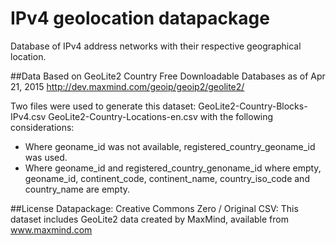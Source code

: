 # IPv4 geolocation datapackage
Database of IPv4 address networks with their respective geographical location.

##Data
Based on GeoLite2 Country Free Downloadable Databases as of Apr 21, 2015 http://dev.maxmind.com/geoip/geoip2/geolite2/

Two files were used to generate this dataset:
GeoLite2-Country-Blocks-IPv4.csv
GeoLite2-Country-Locations-en.csv
with the following considerations:

- Where geoname_id was not available, registered_country_geoname_id was used.
- Where geoname_id and registered_country_genoname_id where empty, geoname_id, continent_code, continent_name, country_iso_code and country_name are empty.

##License
Datapackage: Creative Commons Zero / Original CSV: This dataset includes GeoLite2 data created by MaxMind, available from www.maxmind.com
